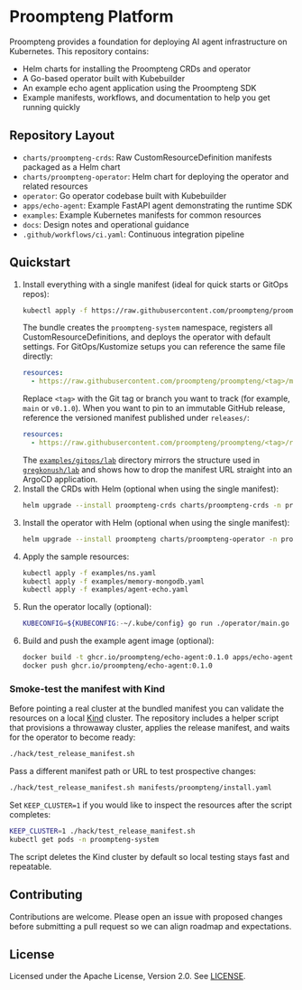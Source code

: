 # Proompteng Platform

Proompteng provides a foundation for deploying AI agent infrastructure on Kubernetes. This repository contains:

- Helm charts for installing the Proompteng CRDs and operator
- A Go-based operator built with Kubebuilder
- An example echo agent application using the Proompteng SDK
- Example manifests, workflows, and documentation to help you get running quickly


## Repository Layout

- `charts/proompteng-crds`: Raw CustomResourceDefinition manifests packaged as a Helm chart
- `charts/proompteng-operator`: Helm chart for deploying the operator and related resources
- `operator`: Go operator codebase built with Kubebuilder
- `apps/echo-agent`: Example FastAPI agent demonstrating the runtime SDK
- `examples`: Example Kubernetes manifests for common resources
- `docs`: Design notes and operational guidance
- `.github/workflows/ci.yaml`: Continuous integration pipeline

## Quickstart

1. Install everything with a single manifest (ideal for quick starts or GitOps repos):
   ```sh
   kubectl apply -f https://raw.githubusercontent.com/proompteng/proompteng/main/manifests/proompteng/install.yaml
   ```
   The bundle creates the `proompteng-system` namespace, registers all CustomResourceDefinitions, and deploys the operator with default settings.
   For GitOps/Kustomize setups you can reference the same file directly:
   ```yaml
   resources:
     - https://raw.githubusercontent.com/proompteng/proompteng/<tag>/manifests/proompteng/install.yaml
   ```
   Replace `<tag>` with the Git tag or branch you want to track (for example, `main` or `v0.1.0`).
   When you want to pin to an immutable GitHub release, reference the
   versioned manifest published under `releases/`:
   ```yaml
   resources:
     - https://raw.githubusercontent.com/proompteng/proompteng/<tag>/releases/kubernetes/proompteng/install.yaml
   ```
   The [`examples/gitops/lab`](examples/gitops/lab) directory mirrors the
   structure used in [`gregkonush/lab`](https://github.com/gregkonush/lab) and
   shows how to drop the manifest URL straight into an ArgoCD application.
2. Install the CRDs with Helm (optional when using the single manifest):
   ```sh
   helm upgrade --install proompteng-crds charts/proompteng-crds -n proompteng-system --create-namespace
   ```
3. Install the operator with Helm (optional when using the single manifest):
   ```sh
   helm upgrade --install proompteng charts/proompteng-operator -n proompteng-system
   ```
4. Apply the sample resources:
   ```sh
   kubectl apply -f examples/ns.yaml
   kubectl apply -f examples/memory-mongodb.yaml
   kubectl apply -f examples/agent-echo.yaml
   ```
5. Run the operator locally (optional):
   ```sh
   KUBECONFIG=${KUBECONFIG:-~/.kube/config} go run ./operator/main.go
   ```
6. Build and push the example agent image (optional):
   ```sh
   docker build -t ghcr.io/proompteng/echo-agent:0.1.0 apps/echo-agent
   docker push ghcr.io/proompteng/echo-agent:0.1.0
   ```

### Smoke-test the manifest with Kind

Before pointing a real cluster at the bundled manifest you can validate the
resources on a local [Kind](https://kind.sigs.k8s.io/) cluster. The repository
includes a helper script that provisions a throwaway cluster, applies the
release manifest, and waits for the operator to become ready:

```sh
./hack/test_release_manifest.sh
```

Pass a different manifest path or URL to test prospective changes:

```sh
./hack/test_release_manifest.sh manifests/proompteng/install.yaml
```

Set `KEEP_CLUSTER=1` if you would like to inspect the resources after the
script completes:

```sh
KEEP_CLUSTER=1 ./hack/test_release_manifest.sh
kubectl get pods -n proompteng-system
```

The script deletes the Kind cluster by default so local testing stays fast and
repeatable.

## Contributing

Contributions are welcome. Please open an issue with proposed changes before submitting a pull request so we can align roadmap and expectations.

## License

Licensed under the Apache License, Version 2.0. See [LICENSE](LICENSE).
